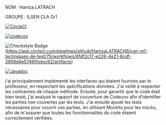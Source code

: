 NOM : Hamza LATRACH

GROUPE : ILSEN CLA Gr1

[![CircleCI](https://dl.circleci.com/status-badge/img/gh/HamzaLATRACH8/ceri-m1-techniques-de-test/tree/master.svg?style=svg)](https://dl.circleci.com/status-badge/redirect/gh/HamzaLATRACH8/ceri-m1-techniques-de-test/tree/master)

[![codecov](https://codecov.io/gh/HamzaLATRACH8/ceri-m1-techniques-de-test/graph/badge.svg?token=24VXFR4YNZ)](https://codecov.io/gh/HamzaLATRACH8/ceri-m1-techniques-de-test)

![Checkstyle Badge](https://img.shields.io/badge/Checkstyle-Passed-brightgreen)(https://app.circleci.com/pipelines/github/HamzaLATRACH8/ceri-m1-techniques-de-test/75/workflows/6fdf2c17-e226-4e21-8cdf-2959d4e5746f/jobs/62/artifacts)

[![Javadoc](https://img.shields.io/badge/docs-Javadoc-brightgreen)]([https://github.com/HamzaLATRACH8/ceri-m1-techniques-de-test](https://hamzalatrach8.github.io/ceri-m1-techniques-de-test/fr/univavignon/pokedex/api/package-summary.html))


 j'ai principalement implémenté les interfaces qui étaient fournies par le professeur, en respectant les spécifications données. J'ai veillé à respecter les contraintes de chaque méthode. Ensuite, pour garantir que le code était bien testé, j'ai analysé le rapport de couverture de Codecov afin d'identifier les parties non couvertes par les tests. J'ai ensuite ajouté les tests nécessaires pour couvrir ces parties, en utilisant Mockito pour les mocks, afin de m'assurer que toutes les fonctionnalités du code étaient correctement vérifiées.



